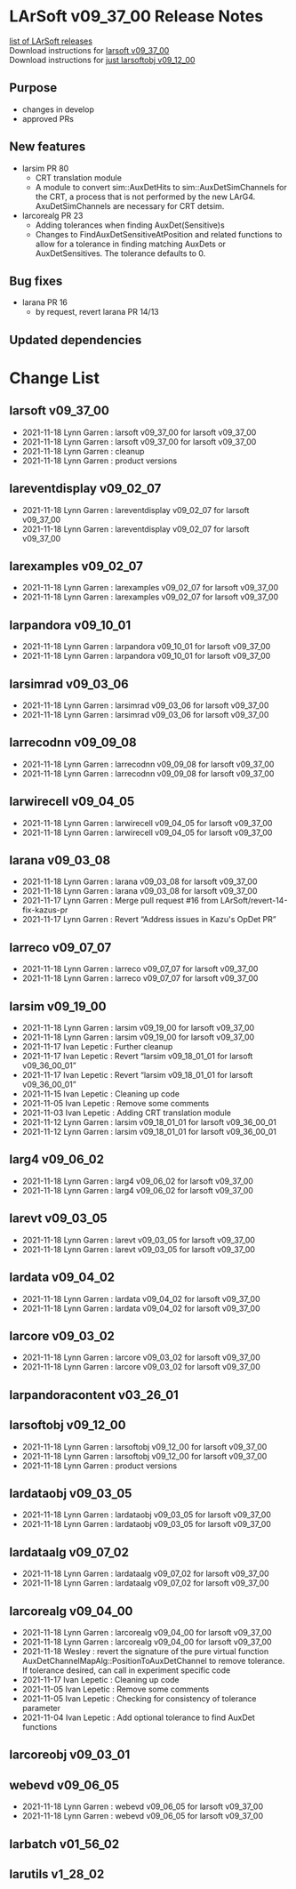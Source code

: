# LArSoft v09_37_00 Release Notes



[list of LArSoft releases](LArSoft_release_list)  
Download instructions for [larsoft v09_37_00](https://scisoft.fnal.gov/scisoft/bundles/larsoft/v09_37_00/larsoft-v09_37_00.html)  
Download instructions for [just larsoftobj v09_12_00](https://scisoft.fnal.gov/scisoft/bundles/larsoftobj/v09_12_00/larsoftobj-v09_12_00.html)

## Purpose

-   changes in develop
-   approved PRs

## New features

-   larsim PR 80
    -   CRT translation module
    -   A module to convert sim::AuxDetHits to sim::AuxDetSimChannels for the CRT, a process that is not performed by the new LArG4. AxuDetSimChannels are necessary for CRT detsim.
-   larcorealg PR 23
    -   Adding tolerances when finding AuxDet(Sensitive)s
    -   Changes to FindAuxDetSensitiveAtPosition and related functions to allow for a tolerance in finding matching AuxDets or AuxDetSensitives. The tolerance defaults to 0.

## Bug fixes

-   larana PR 16
    -   by request, revert larana PR 14/13

## Updated dependencies

# Change List

## larsoft v09_37_00

-   2021-11-18 Lynn Garren : larsoft v09_37_00 for larsoft v09_37_00
-   2021-11-18 Lynn Garren : larsoft v09_37_00 for larsoft v09_37_00
-   2021-11-18 Lynn Garren : cleanup
-   2021-11-18 Lynn Garren : product versions

## lareventdisplay v09_02_07

-   2021-11-18 Lynn Garren : lareventdisplay v09_02_07 for larsoft v09_37_00
-   2021-11-18 Lynn Garren : lareventdisplay v09_02_07 for larsoft v09_37_00

## larexamples v09_02_07

-   2021-11-18 Lynn Garren : larexamples v09_02_07 for larsoft v09_37_00
-   2021-11-18 Lynn Garren : larexamples v09_02_07 for larsoft v09_37_00

## larpandora v09_10_01

-   2021-11-18 Lynn Garren : larpandora v09_10_01 for larsoft v09_37_00
-   2021-11-18 Lynn Garren : larpandora v09_10_01 for larsoft v09_37_00

## larsimrad v09_03_06

-   2021-11-18 Lynn Garren : larsimrad v09_03_06 for larsoft v09_37_00
-   2021-11-18 Lynn Garren : larsimrad v09_03_06 for larsoft v09_37_00

## larrecodnn v09_09_08

-   2021-11-18 Lynn Garren : larrecodnn v09_09_08 for larsoft v09_37_00
-   2021-11-18 Lynn Garren : larrecodnn v09_09_08 for larsoft v09_37_00

## larwirecell v09_04_05

-   2021-11-18 Lynn Garren : larwirecell v09_04_05 for larsoft v09_37_00
-   2021-11-18 Lynn Garren : larwirecell v09_04_05 for larsoft v09_37_00

## larana v09_03_08

-   2021-11-18 Lynn Garren : larana v09_03_08 for larsoft v09_37_00
-   2021-11-18 Lynn Garren : larana v09_03_08 for larsoft v09_37_00
-   2021-11-17 Lynn Garren : Merge pull request \#16 from LArSoft/revert-14-fix-kazus-pr
-   2021-11-17 Lynn Garren : Revert “Address issues in Kazu's OpDet PR”

## larreco v09_07_07

-   2021-11-18 Lynn Garren : larreco v09_07_07 for larsoft v09_37_00
-   2021-11-18 Lynn Garren : larreco v09_07_07 for larsoft v09_37_00

## larsim v09_19_00

-   2021-11-18 Lynn Garren : larsim v09_19_00 for larsoft v09_37_00
-   2021-11-18 Lynn Garren : larsim v09_19_00 for larsoft v09_37_00
-   2021-11-17 Ivan Lepetic : Further cleanup
-   2021-11-17 Ivan Lepetic : Revert “larsim v09_18_01_01 for larsoft v09_36_00_01”
-   2021-11-17 Ivan Lepetic : Revert “larsim v09_18_01_01 for larsoft v09_36_00_01”
-   2021-11-15 Ivan Lepetic : Cleaning up code
-   2021-11-05 Ivan Lepetic : Remove some comments
-   2021-11-03 Ivan Lepetic : Adding CRT translation module
-   2021-11-12 Lynn Garren : larsim v09_18_01_01 for larsoft v09_36_00_01
-   2021-11-12 Lynn Garren : larsim v09_18_01_01 for larsoft v09_36_00_01

## larg4 v09_06_02

-   2021-11-18 Lynn Garren : larg4 v09_06_02 for larsoft v09_37_00
-   2021-11-18 Lynn Garren : larg4 v09_06_02 for larsoft v09_37_00

## larevt v09_03_05

-   2021-11-18 Lynn Garren : larevt v09_03_05 for larsoft v09_37_00
-   2021-11-18 Lynn Garren : larevt v09_03_05 for larsoft v09_37_00

## lardata v09_04_02

-   2021-11-18 Lynn Garren : lardata v09_04_02 for larsoft v09_37_00
-   2021-11-18 Lynn Garren : lardata v09_04_02 for larsoft v09_37_00

## larcore v09_03_02

-   2021-11-18 Lynn Garren : larcore v09_03_02 for larsoft v09_37_00
-   2021-11-18 Lynn Garren : larcore v09_03_02 for larsoft v09_37_00

## larpandoracontent v03_26_01

## larsoftobj v09_12_00

-   2021-11-18 Lynn Garren : larsoftobj v09_12_00 for larsoft v09_37_00
-   2021-11-18 Lynn Garren : larsoftobj v09_12_00 for larsoft v09_37_00
-   2021-11-18 Lynn Garren : product versions

## lardataobj v09_03_05

-   2021-11-18 Lynn Garren : lardataobj v09_03_05 for larsoft v09_37_00
-   2021-11-18 Lynn Garren : lardataobj v09_03_05 for larsoft v09_37_00

## lardataalg v09_07_02

-   2021-11-18 Lynn Garren : lardataalg v09_07_02 for larsoft v09_37_00
-   2021-11-18 Lynn Garren : lardataalg v09_07_02 for larsoft v09_37_00

## larcorealg v09_04_00

-   2021-11-18 Lynn Garren : larcorealg v09_04_00 for larsoft v09_37_00
-   2021-11-18 Lynn Garren : larcorealg v09_04_00 for larsoft v09_37_00
-   2021-11-18 Wesley : revert the signature of the pure virtual function AuxDetChannelMapAlg::PositionToAuxDetChannel to remove tolerance. If tolerance desired, can call in experiment specific code
-   2021-11-17 Ivan Lepetic : Cleaning up code
-   2021-11-05 Ivan Lepetic : Remove some comments
-   2021-11-05 Ivan Lepetic : Checking for consistency of tolerance parameter
-   2021-11-04 Ivan Lepetic : Add optional tolerance to find AuxDet functions

## larcoreobj v09_03_01

## webevd v09_06_05

-   2021-11-18 Lynn Garren : webevd v09_06_05 for larsoft v09_37_00
-   2021-11-18 Lynn Garren : webevd v09_06_05 for larsoft v09_37_00

## larbatch v01_56_02

## larutils v1_28_02
